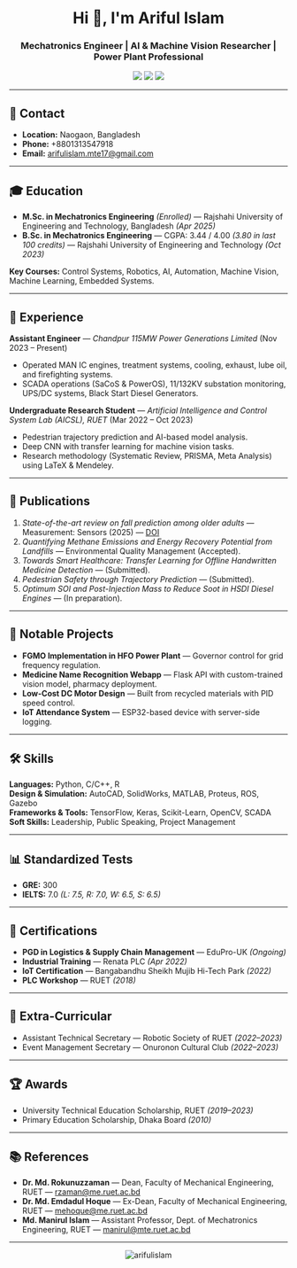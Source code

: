 <h1 align="center">Hi 👋, I'm Ariful Islam</h1>
<h3 align="center">Mechatronics Engineer | AI & Machine Vision Researcher | Power Plant Professional</h3>

<p align="center">
  <a href="mailto:arifulislam.mte17@gmail.com"><img src="https://img.shields.io/badge/Email-D14836?style=for-the-badge&logo=gmail&logoColor=white" /></a>
  <a href="http://www.linkedin.com/in/ariful-islam1708038"><img src="https://img.shields.io/badge/LinkedIn-0A66C2?style=for-the-badge&logo=linkedin&logoColor=white" /></a>
  <a href="https://doi.org/10.1016/j.measen.2025.101878"><img src="https://img.shields.io/badge/Research-DOI-blue?style=for-the-badge" /></a>
</p>

---

## 📍 Contact
- **Location:** Naogaon, Bangladesh  
- **Phone:** +8801313547918  
- **Email:** [arifulislam.mte17@gmail.com](mailto:arifulislam.mte17@gmail.com)  

---

## 🎓 Education
- **M.Sc. in Mechatronics Engineering** *(Enrolled)* — Rajshahi University of Engineering and Technology, Bangladesh *(Apr 2025)*  
- **B.Sc. in Mechatronics Engineering** — CGPA: 3.44 / 4.00 *(3.80 in last 100 credits)* — Rajshahi University of Engineering and Technology *(Oct 2023)*  

**Key Courses:** Control Systems, Robotics, AI, Automation, Machine Vision, Machine Learning, Embedded Systems.

---

## 💼 Experience
**Assistant Engineer** — *Chandpur 115MW Power Generations Limited* (Nov 2023 – Present)  
- Operated MAN IC engines, treatment systems, cooling, exhaust, lube oil, and firefighting systems.  
- SCADA operations (SaCoS & PowerOS), 11/132KV substation monitoring, UPS/DC systems, Black Start Diesel Generators.  

**Undergraduate Research Student** — *Artificial Intelligence and Control System Lab (AICSL), RUET* (Mar 2022 – Oct 2023)  
- Pedestrian trajectory prediction and AI-based model analysis.  
- Deep CNN with transfer learning for machine vision tasks.  
- Research methodology (Systematic Review, PRISMA, Meta Analysis) using LaTeX & Mendeley.  

---

## 📄 Publications
1. *State-of-the-art review on fall prediction among older adults* — Measurement: Sensors (2025) — [DOI](https://doi.org/10.1016/j.measen.2025.101878)  
2. *Quantifying Methane Emissions and Energy Recovery Potential from Landfills* — Environmental Quality Management (Accepted).  
3. *Towards Smart Healthcare: Transfer Learning for Offline Handwritten Medicine Detection* — (Submitted).  
4. *Pedestrian Safety through Trajectory Prediction* — (Submitted).  
5. *Optimum SOI and Post-Injection Mass to Reduce Soot in HSDI Diesel Engines* — (In preparation).  

---

## 🔧 Notable Projects
- **FGMO Implementation in HFO Power Plant** — Governor control for grid frequency regulation.  
- **Medicine Name Recognition Webapp** — Flask API with custom-trained vision model, pharmacy deployment.  
- **Low-Cost DC Motor Design** — Built from recycled materials with PID speed control.  
- **IoT Attendance System** — ESP32-based device with server-side logging.  

---

## 🛠 Skills
**Languages:** Python, C/C++, R  
**Design & Simulation:** AutoCAD, SolidWorks, MATLAB, Proteus, ROS, Gazebo  
**Frameworks & Tools:** TensorFlow, Keras, Scikit-Learn, OpenCV, SCADA  
**Soft Skills:** Leadership, Public Speaking, Project Management  

---

## 📊 Standardized Tests
- **GRE:** 300  
- **IELTS:** 7.0 *(L: 7.5, R: 7.0, W: 6.5, S: 6.5)*  

---

## 📜 Certifications
- **PGD in Logistics & Supply Chain Management** — EduPro-UK *(Ongoing)*  
- **Industrial Training** — Renata PLC *(Apr 2022)*  
- **IoT Certification** — Bangabandhu Sheikh Mujib Hi-Tech Park *(2022)*  
- **PLC Workshop** — RUET *(2018)*  

---

## 🌟 Extra-Curricular
- Assistant Technical Secretary — Robotic Society of RUET *(2022–2023)*  
- Event Management Secretary — Onuronon Cultural Club *(2022–2023)*  

---

## 🏆 Awards
- University Technical Education Scholarship, RUET *(2019–2023)*  
- Primary Education Scholarship, Dhaka Board *(2010)*  

---

## 📚 References
- **Dr. Md. Rokunuzzaman** — Dean, Faculty of Mechanical Engineering, RUET — [rzaman@me.ruet.ac.bd](mailto:rzaman@me.ruet.ac.bd)  
- **Dr. Md. Emdadul Hoque** — Ex-Dean, Faculty of Mechanical Engineering, RUET — [mehoque@me.ruet.ac.bd](mailto:mehoque@me.ruet.ac.bd)  
- **Md. Manirul Islam** — Assistant Professor, Dept. of Mechatronics Engineering, RUET — [manirul@mte.ruet.ac.bd](mailto:manirul@mte.ruet.ac.bd)  

---

<p align="center">
  <img src="https://komarev.com/ghpvc/?username=arifulislam&label=Profile%20Views&color=0e75b6&style=flat" alt="arifulislam" />  
</p>
